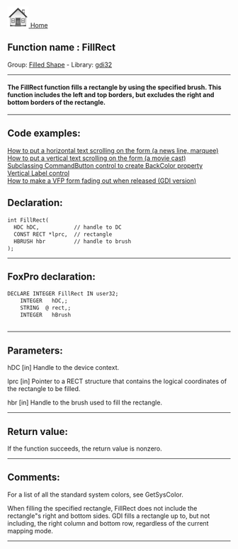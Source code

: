 [<img src="../../images/home.png"> Home ](https://github.com/VFPX/Win32API)  

## Function name : FillRect
Group: [Filled Shape](../../functions_group.md#Filled_Shape)  -  Library: [gdi32](../../libraries.md#gdi32)  
***  


#### The FillRect function fills a rectangle by using the specified brush. This function includes the left and top borders, but excludes the right and bottom borders of the rectangle. 
***  


## Code examples:
[How to put a horizontal text scrolling on the form (a news line, marquee)](../../samples/sample_352.md)  
[How to put a vertical text scrolling on the form (a movie cast)](../../samples/sample_354.md)  
[Subclassing CommandButton control to create BackColor property](../../samples/sample_392.md)  
[Vertical Label control](../../samples/sample_398.md)  
[How to make a VFP form fading out when released (GDI version)](../../samples/sample_528.md)  

## Declaration:
```foxpro  
int FillRect(
  HDC hDC,           // handle to DC
  CONST RECT *lprc,  // rectangle
  HBRUSH hbr         // handle to brush
);  
```  
***  


## FoxPro declaration:
```foxpro  
DECLARE INTEGER FillRect IN user32;
	INTEGER   hDC,;
	STRING  @ rect,;
	INTEGER   hBrush
  
```  
***  


## Parameters:
hDC 
[in] Handle to the device context. 

lprc 
[in] Pointer to a RECT structure that contains the logical coordinates of the rectangle to be filled. 

hbr 
[in] Handle to the brush used to fill the rectangle.  
***  


## Return value:
If the function succeeds, the return value is nonzero.  
***  


## Comments:
For a list of all the standard system colors, see GetSysColor.  
  
When filling the specified rectangle, FillRect does not include the rectangle"s right and bottom sides. GDI fills a rectangle up to, but not including, the right column and bottom row, regardless of the current mapping mode.   
  
***  

